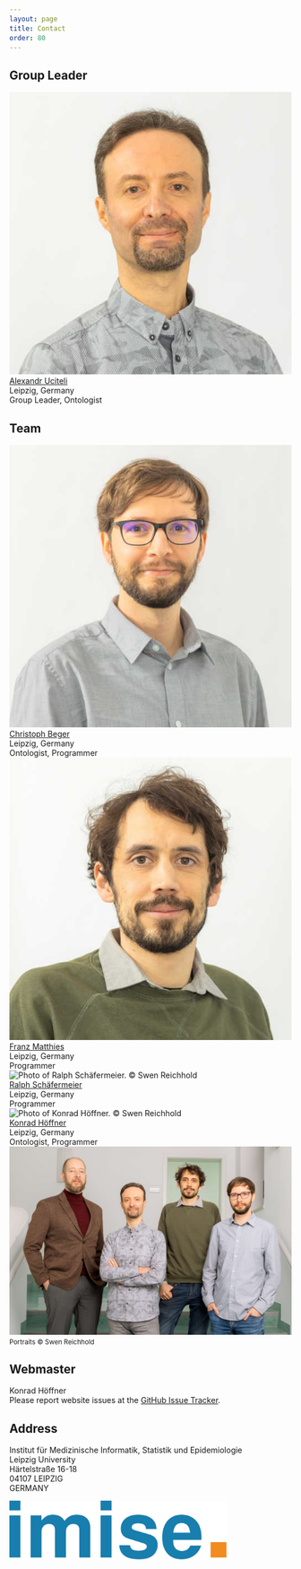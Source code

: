 ```yaml
---
layout: page
title: Contact
order: 80
---
```

<!--<img src="public/team.jpg" style="max-width:90%;margin:0 auto;" alt="TOP group photo">-->
## Group Leader
<div class="teamGrid">
<div class="portrait">
    <img alt="Photo of Alexandr Uciteli. © Swen Reichhold" src="photos/Uciteli_A.jpg">
</div>
<div class="inbox">
<a href="{{ site.links.alex}}">Alexandr Uciteli</a><br>
Leipzig, Germany<br>
Group Leader, Ontologist<br>
</div>
</div>

<!--  -->
## Team
<div class="teamGrid">
<div class="portrait">
    <img alt="Photo of Christoph Beger. © Swen Reichhold" src="photos/Beger_C.jpg">
</div>
<div class="inbox">
<a href="{{ site.links.christoph }}">Christoph Beger</a><br>
Leipzig, Germany<br>
Ontologist, Programmer<br>
</div>

<div class="portrait">
    <img alt="Photo of Franz Matthies. © Swen Reichhold" src="photos/Matthies_F.jpg">
</div>
<div class="inbox">
<a href="{{ site.links.franz}}">Franz Matthies</a><br>
Leipzig, Germany<br>
Programmer<br>
</div>

<div class="portrait">
    <img alt="Photo of Ralph Schäfermeier. © Swen Reichhold" src="photos/Schäfermeier_R.jpg">
</div>
<div class="inbox">
<a href="{{ site.links.ralph}}">Ralph Schäfermeier</a><br>
Leipzig, Germany<br>
Programmer<br>
</div>

<div class="portrait">
    <img alt="Photo of Konrad Höffner. © Swen Reichhold" src="photos/Höffner_K.jpg">
</div>
<div class="inbox">
<a href="{{ site.links.konrad}}">Konrad Höffner</a><br>
Leipzig, Germany<br>
Ontologist, Programmer<br>
</div>

</div>
<div class="group-photo">
    <img alt="Group photo © Swen Reichhold" src="photos/Alle.jpg">
    <small class="copyright">Portraits &copy; Swen Reichhold</small>
</div>

## Webmaster

Konrad Höffner<br>
Please report website issues at the <a href="https://github.com/Onto-Med/top.de/issues" target="_blank">GitHub Issue Tracker</a>.

## Address
Institut für Medizinische Informatik, Statistik und Epidemiologie<br>
Leipzig University<br>
Härtelstraße 16-18<br>
04107 LEIPZIG<br>
GERMANY

<a href="https://www.imise.uni-leipzig.de" target="_blank"><img src="public/imise-logo.svg" alt="IMISE Logo" style="height:7.5em;"/></a>
